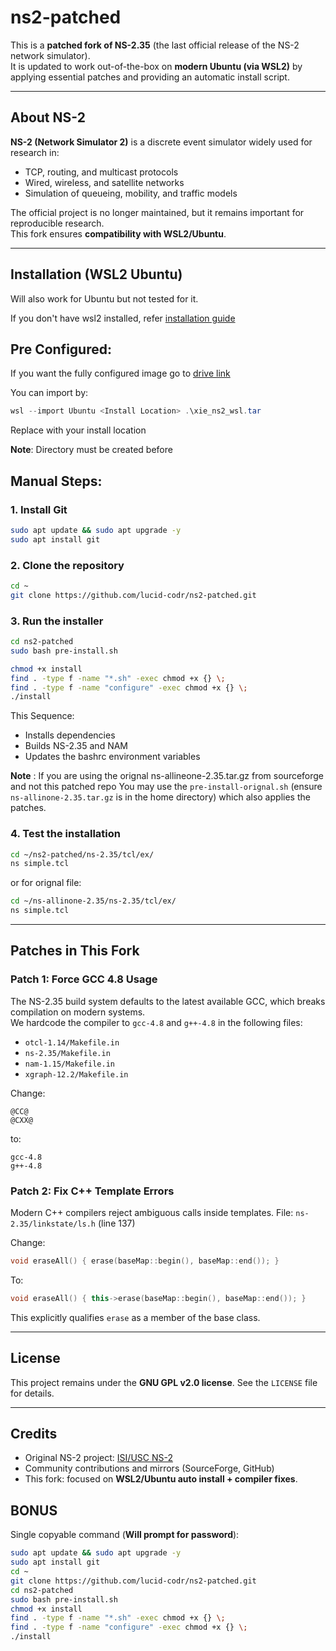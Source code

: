 # ns2-patched
This is a **patched fork of NS-2.35** (the last official release of the NS-2 network simulator).  
It is updated to work out-of-the-box on **modern Ubuntu (via WSL2)** by applying essential patches and providing an automatic install script.

---

## About NS-2
**NS-2 (Network Simulator 2)** is a discrete event simulator widely used for research in:
- TCP, routing, and multicast protocols
- Wired, wireless, and satellite networks
- Simulation of queueing, mobility, and traffic models

The official project is no longer maintained, but it remains important for reproducible research.  
This fork ensures **compatibility with WSL2/Ubuntu**.

---
## Installation (WSL2 Ubuntu)
Will also work for Ubuntu but not tested for it.

If you don't have wsl2 installed, refer [installation guide](https://www.freecodecamp.org/news/how-to-install-wsl2-windows-subsystem-for-linux-2-on-windows-10/)

## Pre Configured:

If you want the fully configured image go to [drive link](https://drive.google.com/file/d/19vyjGa7T8rUCGG96N_TKXUJF9v-2wJrL/view?usp=sharing)

You can import by:
```powershell
wsl --import Ubuntu <Install Location> .\xie_ns2_wsl.tar
```

Replace <Install Location> with your install location

**Note**: Directory must be created before

## Manual Steps:

### 1. Install Git

```bash
sudo apt update && sudo apt upgrade -y
sudo apt install git
```

### 2. Clone the repository

```bash
cd ~
git clone https://github.com/lucid-codr/ns2-patched.git
```

### 3. Run the installer

```bash
cd ns2-patched
sudo bash pre-install.sh
```

```bash
chmod +x install
find . -type f -name "*.sh" -exec chmod +x {} \;
find . -type f -name "configure" -exec chmod +x {} \;
./install
```

This Sequence:

* Installs dependencies
* Builds NS-2.35 and NAM
* Updates the bashrc environment variables 

**Note** : If you are using the orignal ns-allineone-2.35.tar.gz from sourceforge and not this patched repo
You may use the `pre-install-orignal.sh` (ensure `ns-allinone-2.35.tar.gz` is in the home directory) which also applies the patches.

### 4. Test the installation

```bash
cd ~/ns2-patched/ns-2.35/tcl/ex/
ns simple.tcl
```
or for orignal file:
```bash
cd ~/ns-allinone-2.35/ns-2.35/tcl/ex/
ns simple.tcl
```

---


## Patches in This Fork
### **Patch 1: Force GCC 4.8 Usage**
The NS-2.35 build system defaults to the latest available GCC, which breaks compilation on modern systems.  
We hardcode the compiler to `gcc-4.8` and `g++-4.8` in the following files:
- `otcl-1.14/Makefile.in`
- `ns-2.35/Makefile.in`
- `nam-1.15/Makefile.in`
- `xgraph-12.2/Makefile.in`

Change:
```make
@CC@
@CXX@
````

to:

```make
gcc-4.8
g++-4.8
```

### **Patch 2: Fix C++ Template Errors**

Modern C++ compilers reject ambiguous calls inside templates.
File: `ns-2.35/linkstate/ls.h` (line 137)

Change:

```cpp
void eraseAll() { erase(baseMap::begin(), baseMap::end()); }
```

To:

```cpp
void eraseAll() { this->erase(baseMap::begin(), baseMap::end()); }
```

This explicitly qualifies `erase` as a member of the base class.

---

## License

This project remains under the **GNU GPL v2.0 license**.
See the `LICENSE` file for details.

---

## Credits

* Original NS-2 project: [ISI/USC NS-2](http://www.isi.edu/nsnam/ns/)
* Community contributions and mirrors (SourceForge, GitHub)
* This fork: focused on **WSL2/Ubuntu auto install + compiler fixes**.

## BONUS
Single copyable command (**Will prompt for password**):
```bash
sudo apt update && sudo apt upgrade -y
sudo apt install git
cd ~
git clone https://github.com/lucid-codr/ns2-patched.git
cd ns2-patched
sudo bash pre-install.sh
chmod +x install
find . -type f -name "*.sh" -exec chmod +x {} \;
find . -type f -name "configure" -exec chmod +x {} \;
./install
```